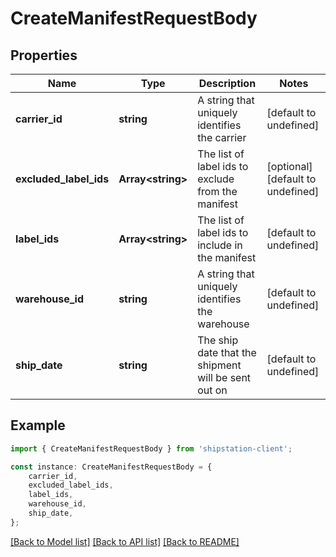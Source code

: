 # CreateManifestRequestBody


## Properties

Name | Type | Description | Notes
------------ | ------------- | ------------- | -------------
**carrier_id** | **string** | A string that uniquely identifies the carrier | [default to undefined]
**excluded_label_ids** | **Array&lt;string&gt;** | The list of label ids to exclude from the manifest | [optional] [default to undefined]
**label_ids** | **Array&lt;string&gt;** | The list of label ids to include in the manifest | [default to undefined]
**warehouse_id** | **string** | A string that uniquely identifies the warehouse | [default to undefined]
**ship_date** | **string** | The ship date that the shipment will be sent out on | [default to undefined]

## Example

```typescript
import { CreateManifestRequestBody } from 'shipstation-client';

const instance: CreateManifestRequestBody = {
    carrier_id,
    excluded_label_ids,
    label_ids,
    warehouse_id,
    ship_date,
};
```

[[Back to Model list]](../README.md#documentation-for-models) [[Back to API list]](../README.md#documentation-for-api-endpoints) [[Back to README]](../README.md)
